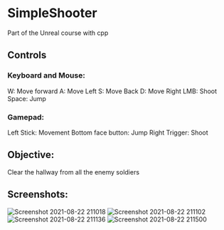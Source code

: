 # SimpleShooter
Part of the Unreal course with cpp

## Controls 

### Keyboard and Mouse:
W: Move forward
A: Move Left
S: Move Back
D: Move Right
LMB: Shoot
Space: Jump

### Gamepad:
Left Stick: Movement
Bottom face button: Jump
Right Trigger: Shoot

## Objective:
Clear the hallway from all the enemy soldiers

## Screenshots:
![Screenshot 2021-08-22 211018](https://user-images.githubusercontent.com/81677957/130361329-2c423f06-63f9-428c-92f3-603ed7db74d7.png)
![Screenshot 2021-08-22 211102](https://user-images.githubusercontent.com/81677957/130361334-94544ee9-743d-469f-a416-29adc756ba27.png)
![Screenshot 2021-08-22 211136](https://user-images.githubusercontent.com/81677957/130361340-21e70f5d-c8f1-45ae-b035-71ffc303fd77.png)
![Screenshot 2021-08-22 211500](https://user-images.githubusercontent.com/81677957/130361371-6cba60c4-8c38-4d3b-933d-02fc1bd0da8b.png)



